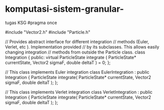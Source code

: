 # komputasi-sistem-granular-
tugas KSG 
#pragma once

#include "Vector2.h"
#include "Particle.h"

// Provides abstract interface for different integration
// methods (Euler, Verlet, etc ). Implementation provided
// by its subclasses. This allows easily changing integration
// methods from outside the Particle class.
class Integration
{
public:
	virtual ParticleState integrate ( ParticleState* currentState, Vector2 sigmaF, double deltaT ) = 0;
};

// This class implements Euler integration
class EulerIntegration : public Integration
{
	ParticleState integrate( ParticleState* currentState, Vector2 sigmaF, double deltaT );
};

// This class implements Verlet integration
class VerletIntegration : public Integration
{
	ParticleState integrate( ParticleState* currentState, Vector2 sigmaF, double deltaT );
};
